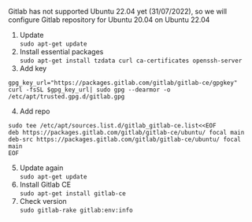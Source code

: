 Gitlab has not supported Ubuntu 22.04 yet (31/07/2022), so we will configure Gitlab repository for Ubuntu 20.04 on Ubuntu 22.04
1. Update <br> `sudo apt-get update`
2. Install essential packages <br> `sudo apt-get install tzdata curl ca-certificates openssh-server`
3. Add key
```
gpg_key_url="https://packages.gitlab.com/gitlab/gitlab-ce/gpgkey"
curl -fsSL $gpg_key_url| sudo gpg --dearmor -o /etc/apt/trusted.gpg.d/gitlab.gpg
```
4. Add repo
```
sudo tee /etc/apt/sources.list.d/gitlab_gitlab-ce.list<<EOF
deb https://packages.gitlab.com/gitlab/gitlab-ce/ubuntu/ focal main
deb-src https://packages.gitlab.com/gitlab/gitlab-ce/ubuntu/ focal main
EOF
```
5. Update again <br> `sudo apt-get update`
6. Install Gitlab CE <br> `sudo apt-get install gitlab-ce`
7. Check version <br> `sudo gitlab-rake gitlab:env:info`
